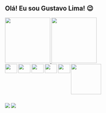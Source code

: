 ## Olá! Eu sou Gustavo Lima! 😉

<div style="display: inline-block">
  <a href="https://github.com/gcaastro1">
  <img height="150em" src="https://github-readme-stats-gcaastro1.vercel.app/api?username=anuraghazra&show_icons=true&theme=dark&include_all_commits=true&count_private=true"/>
  <img height="150em" src="https://github-readme-stats-gcaastro1.vercel.app/api/top-langs/?username=willianrod&layout=compact&langs_count=16&theme=dark"/>
</div>
<div style="display: inline-block">
  <img align="center" height="30" width="40" src="https://cdn.jsdelivr.net/gh/devicons/devicon/icons/react/react-original.svg" />
  <img align="center" height="30" width="40" src="https://cdn.jsdelivr.net/gh/devicons/devicon/icons/typescript/typescript-original.svg" />
  <img align="center" height="30" width="40" src="https://cdn.jsdelivr.net/gh/devicons/devicon/icons/javascript/javascript-original.svg" />
  <img align="center" height="30" width="40" src="https://cdn.jsdelivr.net/gh/devicons/devicon/icons/html5/html5-original.svg" />
  <img align="center" height="30" width="40" src="https://cdn.jsdelivr.net/gh/devicons/devicon/icons/css3/css3-original.svg" />
  <img align="right" height="100" width="100" src="https://i.imgur.com/jutVZfB.png" />
</div>

## 
  
<div>
  <a href="https://www.linkedin.com/in/gucaastro1/" target="_blank"><img src="https://img.shields.io/badge/LinkedIn-0077B5?style=for-the-badge&logo=linkedin&logoColor=white" /></a>
  <a href="https://www.instagram.com/_eugustavolima/" target="_blank"><img src="https://img.shields.io/badge/Instagram-E4405F?style=for-the-badge&logo=instagram&logoColor=white" /></a>
</div>
